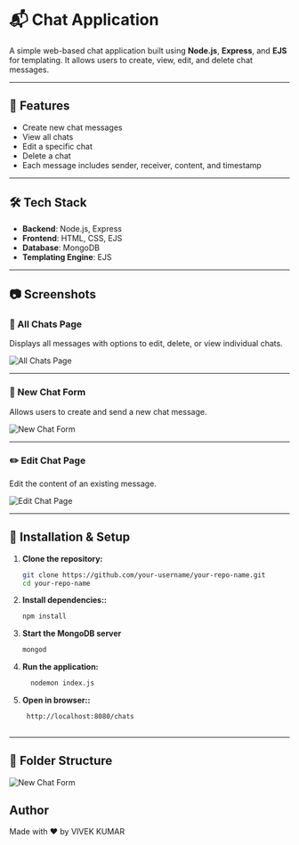 # 📬 Chat Application

A simple web-based chat application built using **Node.js**, **Express**, and **EJS** for templating. It allows users to create, view, edit, and delete chat messages.

---

## 🚀 Features

- Create new chat messages  
- View all chats  
- Edit a specific chat  
- Delete a chat  
- Each message includes sender, receiver, content, and timestamp

---

## 🛠️ Tech Stack

- **Backend**: Node.js, Express  
- **Frontend**: HTML, CSS, EJS  
- **Database**: MongoDB  
- **Templating Engine**: EJS  

---

## 📷 Screenshots

### 🧾 All Chats Page  
Displays all messages with options to edit, delete, or view individual chats.

![All Chats Page](images/Landing.png)

---

### 📝 New Chat Form  
Allows users to create and send a new chat message.

![New Chat Form](./New_chat.png)

---

### ✏️ Edit Chat Page  
Edit the content of an existing message.

![Edit Chat Page](./Editjpg.png)

---

## 📂 Installation & Setup

1. **Clone the repository:**

   ```bash
   git clone https://github.com/your-username/your-repo-name.git
   cd your-repo-name

2. **Install dependencies::**

   ```bash
   npm install
3. **Start the MongoDB server**

   ```bash
   mongod 
4. **Run the application:**

   ```bash
     nodemon index.js
5. **Open in browser::**

   ```bash
    http://localhost:8080/chats
 
   
---
## 🧠 Folder Structure
![New Chat Form](./Project_Structure.png)

## Author
Made with ❤️ by  VIVEK KUMAR
